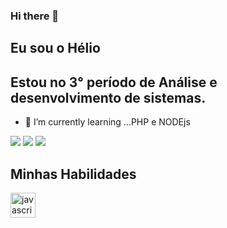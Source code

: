 ### Hi there 👋
## Eu sou o Hélio
## Estou no 3° período de Análise e desenvolvimento de sistemas. 


- 🌱 I’m currently learning ...PHP e NODEjs



<a href = "mailto:heliodesouza088@gmail.com"><img src="https://img.shields.io/badge/-Gmail-%23333?style=for-the-badge&logo=gmail&logoColor=white " target="_blank"></a>
<a href="https://www.linkedin.com/in/hélio-de-souza-289749267" target="_blank"><img src="https://img.shields.io/badge/-LinkedIn-%230077B5 ?style=for-the-badge&logo=linkedin&logoColor=white" target="_blank"></a>
<a href="https://heliodesouza.github.io/repositorio-helio/" target="_blank"><img src="https://img.shields.io/badge/-Portf%C3%B3lio-brown ? style= for-the-badge&logo=true" target="_blank" ></a>

## Minhas Habilidades 

<img src="https://cdn.icon-icons.com/icons2/2108/PNG/512/javascript_icon_130900.png" alt="javascript" width="40" height="40" style="max-width:100%;"></img>
